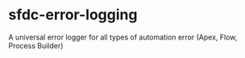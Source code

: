 # sfdc-error-logging
A universal error logger for all types of automation error (Apex, Flow, Process Builder)
